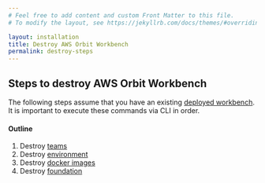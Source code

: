 ```yaml
---
# Feel free to add content and custom Front Matter to this file.
# To modify the layout, see https://jekyllrb.com/docs/themes/#overriding-theme-defaults

layout: installation
title: Destroy AWS Orbit Workbench
permalink: destroy-steps
---
```

## Steps to destroy AWS Orbit Workbench 
The following steps assume that you have an existing [deployed workbench](deploy-steps).  It is important to execute these commands via CLI in order.

#### Outline

1. Destroy [teams](detail-teams)
1. Destroy [environment](detail-environment)
1. Destroy [docker images](detail-images)    
1. Destroy [foundation](detail-foundation)  
